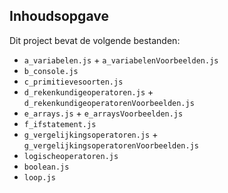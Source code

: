 ## Inhoudsopgave ##

Dit project bevat de volgende bestanden:
* `a_variabelen.js` + `a_variabelenVoorbeelden.js`
* `b_console.js`
* `c_primitievesoorten.js`
* `d_rekenkundigeoperatoren.js` + `d_rekenkundigeoperatorenVoorbeelden.js`
* `e_arrays.js` + `e_arraysVoorbeelden.js`
* `f_ifstatement.js`
* `g_vergelijkingsoperatoren.js` + `g_vergelijkingsoperatorenVoorbeelden.js`
* `logischeoperatoren.js`
* `boolean.js`
* `loop.js`







